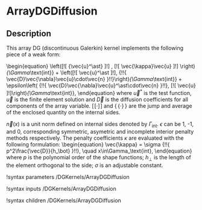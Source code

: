 # ArrayDGDiffusion

## Description

This array DG (discontinuous Galerkin) kernel implements the following piece of a weak form:

\begin{equation}
\left([\![ {\vec{u}^\ast} ]\!] , [\![ \vec{\kappa}\vec{u} ]\!] \right)_{\Gamma_\text{int}} +
\left([\![ \vec{u}^\ast ]\!], \{\!\!\{ \vec{D}\vec{\nabla}\vec{u}\cdot\vec{n} \}\!\!\}\right)_{\Gamma_\text{int}} +
 \epsilon\left( \{\!\!\{ \vec{D}\vec{\nabla}\vec{u}^\ast\cdot\vec{n} \}\!\!\}, [\![ \vec{u} ]\!]\right)_{\Gamma_\text{int}},
\end{equation}
where $\vec{u}^\ast$ is the test function, $\vec{u}$ is the finite element solution and $\vec{D}$ is the diffusion coefficients for all components of the array variable.
$[\![ \cdot ]\!]$ and $\{\!\!\{ \cdot \}\!\!\}$ are the jump and average of the enclosed quantity on the internal sides.

$\vec{n}(x)$ is a unit norm defined on internal sides denoted by $\Gamma_\text{int}$.
$\epsilon$ can be 1, -1, and 0, corresponding symmetric, asymetric and incomplete interior penalty methods respectively.
The penalty coefficients $\kappa$ are evaluated with the following formulation:
\begin{equation}
\vec{\kappa} = \sigma \{\!\!\{ p^2\frac{\vec{D}}{h_\bot} \}\!\!\}, \quad  x\in\Gamma_\text{int},
\end{equation}
where $p$ is the polynomial order of the shape functions; $h_\bot$ is the length of the element orthogonal to the side; $\sigma$ is an adjustable constant.

!syntax parameters /DGKernels/ArrayDGDiffusion

!syntax inputs /DGKernels/ArrayDGDiffusion

!syntax children /DGKernels/ArrayDGDiffusion
